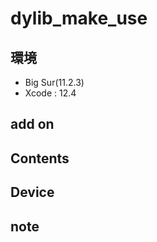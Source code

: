 # dylib_make_use #

## 環境 ##
*	Big Sur(11.2.3)
*	Xcode : 12.4

## add on ##
  
## Contents ##

## Device ##


## note ##






